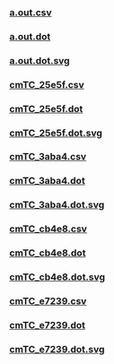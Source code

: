 ### [a.out.csv](a.out.csv)
### [a.out.dot](a.out.dot)
### [a.out.dot.svg](a.out.dot.svg)
### [cmTC_25e5f.csv](cmTC_25e5f.csv)
### [cmTC_25e5f.dot](cmTC_25e5f.dot)
### [cmTC_25e5f.dot.svg](cmTC_25e5f.dot.svg)
### [cmTC_3aba4.csv](cmTC_3aba4.csv)
### [cmTC_3aba4.dot](cmTC_3aba4.dot)
### [cmTC_3aba4.dot.svg](cmTC_3aba4.dot.svg)
### [cmTC_cb4e8.csv](cmTC_cb4e8.csv)
### [cmTC_cb4e8.dot](cmTC_cb4e8.dot)
### [cmTC_cb4e8.dot.svg](cmTC_cb4e8.dot.svg)
### [cmTC_e7239.csv](cmTC_e7239.csv)
### [cmTC_e7239.dot](cmTC_e7239.dot)
### [cmTC_e7239.dot.svg](cmTC_e7239.dot.svg)
